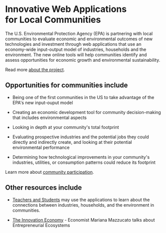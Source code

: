 # Innovative Web Applications for&nbsp;Local&nbsp;Communities 

The U.S. Environmental Protection Agency (EPA) is partnering with <span style="display:none" class="georgia">the Georgia Department of Economic Development Centers for Innovation and Georgia Tech to work with</span> local <span style="display:none" class="georgia">Georgia</span> communities to evaluate economic and environmental outcomes of new technologies and investment through web applications that use an economy-wide input-output model of industries, households and the environment. The new online tools will help communities identify and assess opportunities for economic growth and environmental sustainability.
 
Read more [about the project](about).


## Opportunities for communities include

- Being one of the first communities in the US to take advantage of the EPA's new input-ouput model

- Creating an economic development tool for community decision-making that includes environmental aspects

- Looking in depth at your community's total footprint

- Evaluating prospective industries and the potential jobs they could directly 
 and indirectly create, and looking at their potential environmental performance
 
- Determining how technological improvements in your community's industries, utilities, or
consumption patterns could reduce its footprint

Learn more about [community participation](communities). 

## Other resources include

- [Teachers&nbsp;and&nbsp;Students](./learn) may use the applications to learn about the connections
between industries, households, and the environment in communities.  

- [The Innovation Economy](https://hbr.org/podcast/2019/04/the-innovation-economy) - Economist Mariana Mazzucato talks about Entrepreneurial Ecosystems